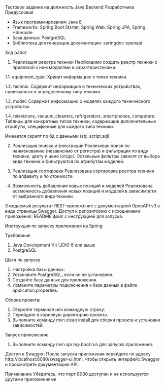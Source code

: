 Тестовое задание на должность Java Backend Разработчика
Предусловия
- Язык программирования: Java 8
- Frameworks: Spring Boot Starter, Spring Web, Spring JPA, Spring Hibernate
- База данных: PostgreSQL
- Библиотека для генерации документации: springdoc-openapi

Ход работ
1. Реализация реестра техники
Необходимо создать реестр техники с привязкой к ним моделями и характеристиками.

1.1. equipment_type: Хранит информацию о типах техники.

1.2. technic: Содержит информацию о технических устройствах, привязанных к определенному типу техники.

1.3. model: Содержит информацию о моделях каждого технического устройства.

1.4. televisions, vacuum_cleaners, refrigerators, smartphones, computers: Таблицы для конкретных типов техники, содержащие дополнительные атрибуты, специфичные для каждого типа техники.

Имееется скрипт по бд с данными (sql_script.sql)

2. Реализация поиска и фильтрации
Реализован поиск по наименованию (независимо от регистра) и фильтрация по виду техники, цвету и цене (от/до). Остальные фильтры зависят от выбора вида техники и фильтруются по атрибутам моделей.

3. Реализация сортировки
Реализована сортировка реестра техники по алфавиту и по стоимости.

4. Возможность добавления новых позиций и моделей
Реализована возможность добавления новых позиций и моделей в зависимости от выбранного вида техники.

Ожидаемый результат
REST-приложение с документацией OpenAPI v3 в виде страницы Swagger. Доступ к репозиторию с исходниками приложения. README файл с инструкцией для запуска.

Инструкция по запуску приложения на Spring

Требования
1. Java Development Kit (JDK) 8 или выше
2. PostgreSQL

Шаги по запуску
1. Настройка базы данных:
2. Установите PostgreSQL, если он не установлен.
3. Создайте базу данных для приложения.
4. Измените параметры подключения к базе данных в файле application.properties.

Сборка проекта:
1. Откройте терминал или командную строку.
2. Перейдите в корневую директорию проекта.
3. Выполните команду mvn clean install для сборки проекта и установки зависимостей.

Запуск приложения:
1. Выполните команду mvn spring-boot:run для запуска приложения.

Доступ к Swagger:
После запуска приложения перейдите по адресу http://localhost:8080/swagger-ui.html, чтобы открыть интерфейс Swagger и просмотреть документацию API.

Примечание
Убедитесь, что порт 8080 доступен и не используется другими приложениями.
